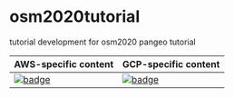 # osm2020tutorial
tutorial development for osm2020 pangeo tutorial


| AWS-specific content  | GCP-specific content |
| ------------- | ------------- |
| [![badge](https://img.shields.io/static/v1.svg?logo=Jupyter&label=Pangeo+Binder&message=AWS+us-west-2&color=orange)](https://aws-uswest2-binder.pangeo.io/v2/gh/cgentemann/osm2020tutorial/binder?urlpath=git-pull?repo=https://github.com/cgentemann/osm2020tutorial%26amp%3Bbranch=master%26amp%3Burlpath=lab/tree/osm2020tutorial%3Fautodecode) |[![badge](https://img.shields.io/static/v1.svg?logo=Jupyter&label=Pangeo+Binder&message=GCE+us-central1&color=blue)](https://binder.pangeo.io/v2/gh/cgentemann/osm2020tutorial/binder?urlpath=git-pull?repo=https://github.com/cgentemann/osm2020tutorial%26amp%3Bbranch=master%26amp%3Burlpath=lab/tree/osm2020tutorial/%3Fautodecode) |
